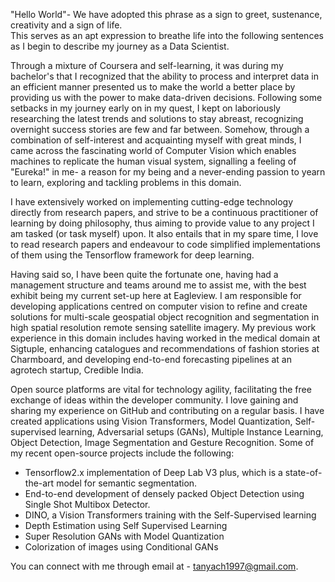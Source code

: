 "Hello World"- We have adopted this phrase as a sign to greet, sustenance, creativity and a sign of life.<br/>
This serves as an apt expression to breathe life into the following sentences as I begin to describe my journey as a Data Scientist.

Through a mixture of Coursera and self-learning, it was during my bachelor's that I recognized that the ability to process and interpret data in an efficient manner presented us to make the world a better place by providing us with the power to make data-driven decisions. Following some setbacks in my journey early on in my quest, I kept on laboriously researching the latest trends and solutions to stay abreast, recognizing overnight success stories are few and far between. Somehow, through a combination of self-interest and acquainting myself with great minds, I came across the fascinating world of Computer Vision which enables machines to replicate the human visual system, signalling a feeling of "Eureka!" in me- a reason for my being and a never-ending passion to yearn to learn, exploring and tackling problems in this domain.

I have extensively worked on implementing cutting-edge technology directly from research papers, and strive to be a continuous practitioner of learning by doing philosophy, thus aiming to provide value to any project I am tasked (or task myself) upon. It also entails that in my spare time, I love to read research papers and endeavour to code simplified implementations of them using the Tensorflow framework for deep learning.

Having said so, I have been quite the fortunate one, having had a management structure and teams around me to assist me, with the best exhibit being my current set-up here at Eagleview. I am responsible for developing applications centred on computer vision to refine and create solutions for multi-scale geospatial object recognition and segmentation in high spatial resolution remote sensing satellite imagery. My previous work experience in this domain includes having worked in the medical domain at Sigtuple, enhancing catalogues and recommendations of fashion stories at Charmboard, and developing end-to-end forecasting pipelines at an agrotech startup, Credible India.

Open source platforms are vital for technology agility, facilitating the free exchange of ideas within the developer community. I love gaining and sharing my experience on GitHub and contributing on a regular basis. I have created applications using Vision Transformers, Model Quantization, Self-supervised learning, Adversarial setups (GANs), Multiple Instance Learning, Object Detection, Image Segmentation and Gesture Recognition. Some of my recent open-source projects include the following:
- Tensorflow2.x implementation of Deep Lab V3 plus, which is a state-of-the-art model for semantic segmentation.
- End-to-end development of densely packed Object Detection using Single Shot Multibox Detector.
- DINO, a Vision Transformers training with the Self-Supervised learning
- Depth Estimation using Self Supervised Learning
- Super Resolution GANs with Model Quantization
- Colorization of images using Conditional GANs

You can connect with me through email at - tanyach1997@gmail.com.
